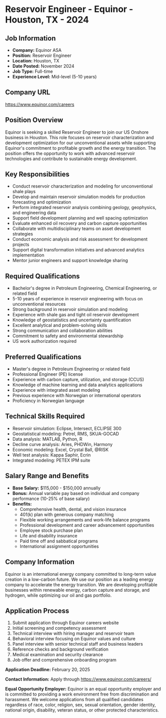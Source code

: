 # Reservoir Engineer - Equinor - Houston, TX - 2024

## Job Information
- **Company:** Equinor ASA
- **Position:** Reservoir Engineer
- **Location:** Houston, TX
- **Date Posted:** November 2024
- **Job Type:** Full-time
- **Experience Level:** Mid-level (5-10 years)

## Company URL
https://www.equinor.com/careers

## Position Overview
Equinor is seeking a skilled Reservoir Engineer to join our US Onshore business in Houston. This role focuses on reservoir characterization and development optimization for our unconventional assets while supporting Equinor's commitment to profitable growth and the energy transition. The position offers the opportunity to work with advanced reservoir technologies and contribute to sustainable energy development.

## Key Responsibilities
- Conduct reservoir characterization and modeling for unconventional shale plays
- Develop and maintain reservoir simulation models for production forecasting and optimization
- Perform integrated reservoir analysis combining geology, geophysics, and engineering data
- Support field development planning and well spacing optimization
- Evaluate enhanced oil recovery and carbon capture opportunities
- Collaborate with multidisciplinary teams on asset development strategies
- Conduct economic analysis and risk assessment for development projects
- Support digital transformation initiatives and advanced analytics implementation
- Mentor junior engineers and support knowledge sharing

## Required Qualifications
- Bachelor's degree in Petroleum Engineering, Chemical Engineering, or related field
- 5-10 years of experience in reservoir engineering with focus on unconventional resources
- Strong background in reservoir simulation and modeling
- Experience with shale gas and tight oil reservoir development
- Knowledge of geostatistics and uncertainty quantification
- Excellent analytical and problem-solving skills
- Strong communication and collaboration abilities
- Commitment to safety and environmental stewardship
- US work authorization required

## Preferred Qualifications
- Master's degree in Petroleum Engineering or related field
- Professional Engineer (PE) license
- Experience with carbon capture, utilization, and storage (CCUS)
- Knowledge of machine learning and data analytics applications
- Experience with integrated asset modeling
- Previous experience with Norwegian or international operators
- Proficiency in Norwegian language

## Technical Skills Required
- Reservoir simulation: Eclipse, Intersect, ECLIPSE 300
- Geostatistical modeling: Petrel, RMS, SKUA-GOCAD
- Data analysis: MATLAB, Python, R
- Decline curve analysis: Aries, PHDWin, Harmony
- Economic modeling: Excel, Crystal Ball, @RISK
- Well test analysis: Kappa Saphir, Ecrin
- Integrated modeling: PETEX IPM suite

## Salary Range and Benefits
- **Base Salary:** $115,000 - $150,000 annually
- **Bonus:** Annual variable pay based on individual and company performance (10-25% of base salary)
- **Benefits:**
  - Comprehensive health, dental, and vision insurance
  - 401(k) plan with generous company matching
  - Flexible working arrangements and work-life balance programs
  - Professional development and career advancement opportunities
  - Employee stock purchase plan
  - Life and disability insurance
  - Paid time off and sabbatical programs
  - International assignment opportunities

## Company Information
Equinor is an international energy company committed to long-term value creation in a low-carbon future. We use our position as a leading energy company to accelerate the energy transition. We are developing profitable businesses within renewable energy, carbon capture and storage, and hydrogen, while optimizing our oil and gas portfolio.

## Application Process
1. Submit application through Equinor careers website
2. Initial screening and competency assessment
3. Technical interview with hiring manager and reservoir team
4. Behavioral interview focusing on Equinor values and culture
5. Panel interview with senior technical staff and business leaders
6. Reference checks and background verification
7. Medical examination and security clearance
8. Job offer and comprehensive onboarding program

**Application Deadline:** February 20, 2025

**Contact Information:** Apply through https://www.equinor.com/careers/

**Equal Opportunity Employer:** Equinor is an equal opportunity employer and is committed to providing a work environment free from discrimination and harassment. We welcome applications from all qualified candidates regardless of race, color, religion, sex, sexual orientation, gender identity, national origin, disability, veteran status, or other protected characteristics.